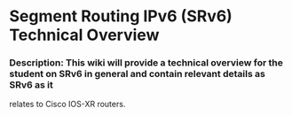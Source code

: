 # Segment Routing IPv6 (SRv6) Technical Overview

### Description: This wiki will provide a technical overview for the student on SRv6 in general and contain relevant details as SRv6 as it 
relates to Cisco IOS-XR routers.

